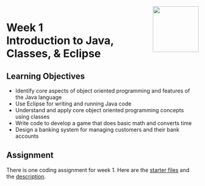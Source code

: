 <a href="../">
  <img src="/img/Introduction_to_Java_and_Object-Oriented_Programming_logo.avif" width="120" align="right">
</a>

# Week 1 <br>  Introduction to Java, Classes, & Eclipse

## Learning Objectives
- Identify core aspects of object oriented programming and features of the Java language
- Use Eclipse for writing and running Java code
- Understand and apply core object oriented programming concepts using classes
- Write code to develop a game that does basic math and converts time
- Design a banking system for managing customers and their bank accounts

## Assignment

There is one coding assignment for week 1. Here are the [starter files](./Coding%20Assignment/Starter%20Files) and the [description](./Coding%20Assignment/Intro%20to%20Java%20&%20OOP_Homework%201.pdf). 
 
